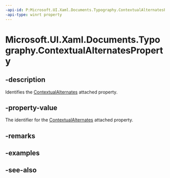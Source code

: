 ```yaml
---
-api-id: P:Microsoft.UI.Xaml.Documents.Typography.ContextualAlternatesProperty
-api-type: winrt property
---
```


<!-- Property syntax
public Windows.UI.Xaml.DependencyProperty ContextualAlternatesProperty { get; }
-->

# Microsoft.UI.Xaml.Documents.Typography.ContextualAlternatesProperty

## -description
Identifies the [ContextualAlternates](/uwp/api/microsoft.ui.xaml.documents.typography#xaml-attached-properties) attached property.

## -property-value
The identifier for the [ContextualAlternates](/uwp/api/microsoft.ui.xaml.documents.typography#xaml-attached-properties) attached property.

## -remarks

## -examples

## -see-also
